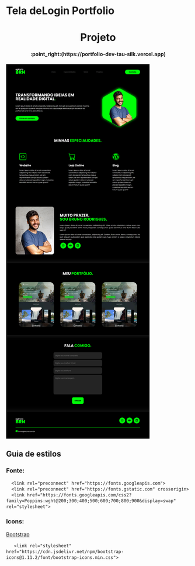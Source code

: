 

# Tela deLogin Portfolio

<h1 align="center"> Projeto </h1>

<h4 align="center">
    :point_right:(https://portfolio-dev-tau-silk.vercel.app)
</h4>

<img align="center" src="https://raw.githubusercontent.com/Gbiiandrad/My-Repository-/main/Imagens/portfolio%20aula.png">

<br>

## Guia de estilos
### Fonte:
```
  <link rel="preconnect" href="https://fonts.googleapis.com">
  <link rel="preconnect" href="https://fonts.gstatic.com" crossorigin>
  <link href="https://fonts.googleapis.com/css2?family=Poppins:wght@200;300;400;500;600;700;800;900&display=swap" rel="stylesheet">
```
### Icons:
[Bootstrap](https://icons.getbootstrap.com)
```
   <link rel="stylesheet" href="https://cdn.jsdelivr.net/npm/bootstrap-icons@1.11.2/font/bootstrap-icons.min.css">
```

